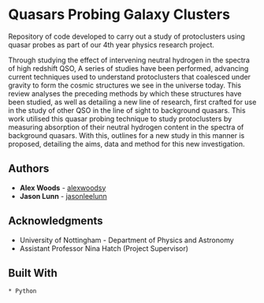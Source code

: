 # Quasars Probing Galaxy Clusters
Repository of code developed to carry out a study of protoclusters using quasar probes as part of our
4th year physics research project.

Through studying the effect of intervening neutral hydrogen in the spectra of high redshift QSO, A
series of studies have been performed, advancing current techniques used to understand protoclusters
that coalesced under gravity to form the cosmic structures we see in the universe today. This
review analyses the preceding methods by which these structures have been studied, as well as
detailing a new line of research, first crafted for use in the study of other QSO in the line of sight
to background quasars. This work utilised this quasar probing technique
to study protoclusters by measuring absorption of their neutral hydrogen content in the spectra of
background quasars. With this, outlines for a new study in this manner is proposed, detailing the
aims, data and method for this new investigation.

## Authors

* **Alex Woods** - [alexwoodsy](https://github.com/alexwoodsy)
* **Jason Lunn** - [jasonleelunn](https://github.com/jasonleelunn)

## Acknowledgments

* University of Nottingham - Department of Physics and Astronomy
* Assistant Professor Nina Hatch (Project Supervisor)


## Built With

```
* Python

